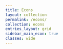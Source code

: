 ```yaml
---
title: Econs
layout: collection
permalink: /econs/
collection: econs
entries_layout: grid
sidebar_main_econ: true
classes: wide
---
```

